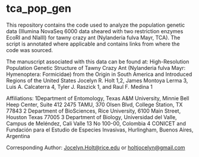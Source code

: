 # tca_pop_gen
This repository contains the code used to analyze the population genetic data (Illumina NovaSeq 6000 data sheared with two restriction enzymes EcoRI and NIaIII) for tawny crazy ant (Nylanderia fulva Mayr, TCA). The script is annotated where applicable and contains links from where the code was sourced.

The manuscript associated with this data can be found at:
High-Resolution Population Genetic Structure of Tawny Crazy Ant (Nylanderia fulva Mayr: Hymenoptera: Formicidae) from the Origin in South America and Introduced Regions of the United States
Jocelyn R. Holt 1,2, James Montoya Lerma 3, Luis A. Calcaterra 4, Tyler J. Raszick 1, and Raul F. Medina 1

Affiliations:
1Department of Entomology, Texas A&M University, Minnie Bell Heep Center, Suite 412 2475 TAMU, 370 Olsen Blvd, College Station, TX 77843 
2 Department of BioSciences, Rice University, 6100 Main Street, Houston Texas 77005
3 Department of Biology, Universidad del Valle, Campus de Meléndez, Cali Valle 13 No 100-00, Colombia 
4 CONICET and Fundación para el Estudio de Especies Invasivas, Hurlingham, Buenos Aires, Argentina

Corresponding Author: Jocelyn.Holt@rice.edu or holtjocelyn@gmail.com
